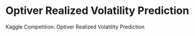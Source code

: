 # Optiver Realized Volatility Prediction
Kaggle Competition: Optiver Realized Volatility Prediction

